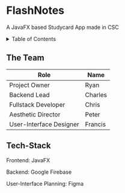 # FlashNotes

A JavaFX based Studycard App made in CSC

<details>
  <summary>Table of Contents</summary>
  <ol>
    <li><a href="#Theteam">The Team</a></li>
    <li><a href="#Tech-Stack">Tech-Stack</a></li>


  </ol>
</details>

## The Team

| Role | Name |
| ----------- | ----------- |
| Project Owner | Ryan |
| Backend Lead | Charles |
| Fullstack Developer | Chris |
| Aesthetic Director | Peter |
| User-Interface Designer | Francis |



## Tech-Stack
Frontend: JavaFX

Backend: Google Firebase

User-Interface Planning: Figma

